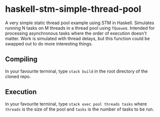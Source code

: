 # haskell-stm-simple-thread-pool
A very simple static thread pool example using STM in Haskell. Simulates running N tasks
on M threads in a thread pool using `TQueue`s. Intended for processing asynchronous tasks
where the order of execution doesn't matter. Work is simulated with thread delays, but this
function could be swapped out to do more interesting things.

## Compiling
In your favourite terminal, type `stack build` in the root directory of the cloned repo.

## Execution
In your favourite terminal, type `stack exec pool threads tasks`
where `threads` is the size of the pool and `tasks` is the number of tasks to be run.
